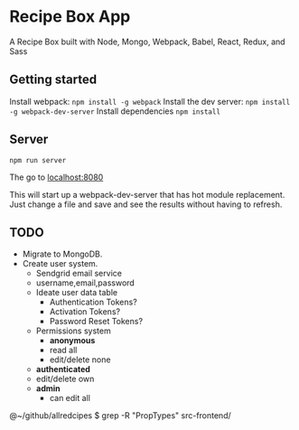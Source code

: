 Recipe Box App
==============================
A Recipe Box built with Node, Mongo, Webpack, Babel, React, Redux, and Sass

Getting started
------------------------------
Install webpack: `npm install -g webpack`
Install the dev server: `npm install -g webpack-dev-server`
Install dependencies `npm install`

Server
------------------------------
`npm run server`

The go to [localhost:8080](http://localhost:8080)

This will start up a webpack-dev-server that has hot module
replacement. Just change a file and save and see the results
without having to refresh.

TODO
------------------------------
* Migrate to MongoDB.
* Create user system.
    * Sendgrid email service
    * username,email,password
    * Ideate user data table
        * Authentication Tokens?
        * Activation Tokens?
        * Password Reset Tokens?
    * Permissions system
        * **anonymous**
        * read all
        * edit/delete none
    * **authenticated**
    * edit/delete own
    * **admin**
      * can edit all

@~/github/allredcipes $ grep -R "PropTypes" src-frontend/
